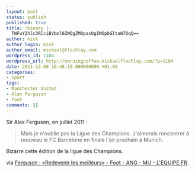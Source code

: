 ```yaml
---
layout: post
status: publish
published: true
title: !binary |-
  TWFuY2hlc3RlciBVbml0ZWQgZMOpasOgIMOpbGltaW7DqQ==
author: mick
author_login: mick
author_email: mickael@flochlay.com
wordpress_id: 1104
wordpress_url: http://morningcoffee.mickaelflochlay.com/?p=1104
date: 2011-12-08 16:48:19.000000000 +01:00
categories:
- Sport
tags:
- Manchester United
- Alex Ferguson
- foot
comments: []
---
```

Sir Alex Ferguson, en juillet 2011 :
<blockquote>Mais je n'oublie pas la Ligue des Champions. J'aimerais rencontrer à nouveau le FC Barcelone en finale l'an prochain à Munich.</blockquote>
Bizarre cette édition de la ligue des Champions.

via <a href="http://www.lequipe.fr/Football/breves2011/20110720_092027_ferguson-redevenir-les-meilleurs.html">Ferguson : «Redevenir les meilleurs» - Foot - ANG - MU - L'EQUIPE.FR</a>.
